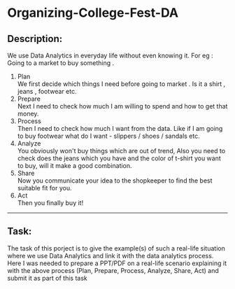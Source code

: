 # Organizing-College-Fest-DA
## Description:
We use Data Analytics in everyday life without even knowing it.
For eg : Going to a market to buy something .
<ol>
  <li> Plan </li>
  We first decide which things I need before going to market . Is it a shirt , jeans , footwear etc.
  <li> Prepare </li>
  Next I need to check how much I am willing to spend and how to get that money.
  <li> Process </li>
  Then I need to check how much I want from the data. Like if I am going to buy footwear what do I want - slippers / shoes / sandals etc.
  <li> Analyze </li>
  You obviously won't buy things which are out of trend, Also you need to check does the jeans which you have and the color of t-shirt you want to buy, will it make a good combination.
  <li> Share </li>
  Now you communicate your idea to the shopkeeper to find the best suitable fit for you.
  <li> Act </li>
  Then you finally buy it!
</ol>
<hr>

## Task:
The task of this porject is to give the example(s) of such a real-life situation where we use Data Analytics and link it with the data analytics process. Here I was needed to prepare a PPT/PDF on a real-life scenario explaining it with the above process (Plan, Prepare, Process, Analyze, Share, Act) and submit it as part of this task

